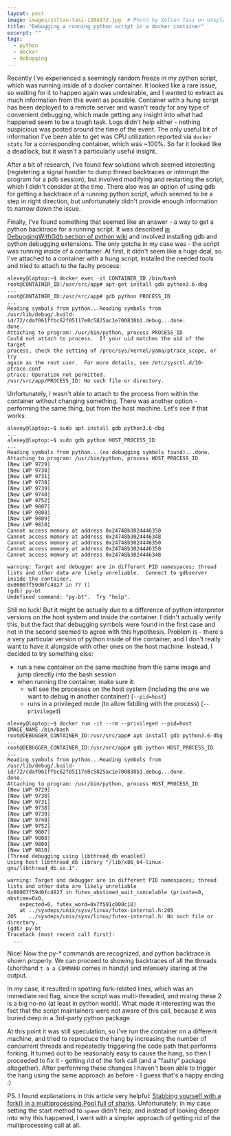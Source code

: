 ```yaml
---
layout: post
image: images/zoltan-tasi-1384972.jpg  # Photo by Zoltan Tasi on Unsplash
title: "Debugging a running python script in a docker container"
excerpt: ""
tags: 
  - python
  - docker 
  - debugging
---
```


Recently I've experienced a seemingly random freeze in my python script, which was running inside of a docker container. It looked like a rare issue, so waiting for it to happen again was undesirable, and I wanted to extract as much information from this event as possible. Container with a hung script has been deployed to a remote server and wasn't ready for any type of convenient debugging, which made getting any insight into what had happened seem to be a tough task. Logs didn't help either - nothing suspicious was posted around the time of the event. The only useful bit of information I've been able to get was CPU utilization reported via `docker stats` for a corresponding container, which was ~100%. So far it looked like a deadlock, but it wasn't a particularly useful insight. 

After a bit of research, I've found few solutions which seemed interesting (registering a signal handler to dump thread backtraces or interrupt the program for a pdb session), but involved modifying and restarting the script, which I didn't consider at the time. There also was an option of using gdb for getting a backtrace of a running python script, which seemed to be a step in right direction, but unfortunately didn't provide enough information to narrow down the issue.

Finally, I've found something that seemed like an answer - a way to get a python backtrace for a running script. It was described [in DebuggingWithGdb section of python wiki](https://wiki.python.org/moin/DebuggingWithGdb) and involved installing gdb and python debugging extensions. The only gotcha in my case was - the script was running inside of a container. At first, it didn't seem like a huge deal, so I've attached to a container with a hung script, installed the needed tools and tried to attach to the faulty process:
```
alexey@laptop:~$ docker exec -it CONTAINER_ID /bin/bash
root@CONTAINER_ID:/usr/src/app# apt-get install gdb python3.6-dbg
...
root@CONTAINER_ID:/usr/src/app# gdb python PROCESS_ID
...
Reading symbols from python...Reading symbols from /usr/lib/debug/.build-id/72/cdaf061ffbc62f05117e8c5825ac1e700838b1.debug...done.
done.
Attaching to program: /usr/bin/python, process PROCESS_ID
Could not attach to process.  If your uid matches the uid of the target
process, check the setting of /proc/sys/kernel/yama/ptrace_scope, or try
again as the root user.  For more details, see /etc/sysctl.d/10-ptrace.conf
ptrace: Operation not permitted.
/usr/src/app/PROCESS_ID: No such file or directory.
```
Unfortunately, I wasn't able to attach to the process from within the container without changing something. There was another option - performing the same thing, but from the host machine. Let's see if that works:
```
alexey@laptop:~$ sudo apt install gdb python3.6-dbg
...
alexey@laptop:~$ sudo gdb python HOST_PROCESS_ID
...
Reading symbols from python...(no debugging symbols found)...done.
Attaching to program: /usr/bin/python, process HOST_PROCESS_ID
[New LWP 9729]
[New LWP 9730]
[New LWP 9731]
[New LWP 9738]
[New LWP 9739]
[New LWP 9740]
[New LWP 9752]
[New LWP 9807]
[New LWP 9808]
[New LWP 9809]
[New LWP 9810]
Cannot access memory at address 0x24748b3024446350
Cannot access memory at address 0x24748b3024446348
Cannot access memory at address 0x24748b3024446350
Cannot access memory at address 0x24748b3024446350
Cannot access memory at address 0x24748b3024446348

warning: Target and debugger are in different PID namespaces; thread lists and other data are likely unreliable.  Connect to gdbserver inside the container.
0x00007f59d0fc4827 in ?? ()
(gdb) py-bt
Undefined command: "py-bt".  Try "help".
```
Still no luck! But it might be actually due to a difference of python interpreter versions on the host system and inside the container. I didn't actually verify this, but the fact that debugging symbols were found in the first case and not in the second seemed to agree with this hypothesis. Problem is - there's a very particular version of python inside of the container, and I don't really want to have it alongside with other ones on the host machine. Instead, I decided to try something else:
- run a new container on the same machine from the same image and jump directly into the bash session
- when running the container, make sure it:
    - will see the processes on the host system (including the one we want to debug in another container) (`--pid=host`)
    - runs in a privileged mode (to allow fiddling with the process) (`--privileged`)

```
alexey@laptop:~$ docker run -it --rm --privileged --pid=host IMAGE_NAME /bin/bash
root@DEBUGGER_CONTAINER_ID:/usr/src/app# apt install gdb python3.6-dbg
...
root@DEBUGGER_CONTAINER_ID:/usr/src/app# gdb python HOST_PROCESS_ID
...
Reading symbols from python...Reading symbols from /usr/lib/debug/.build-id/72/cdaf061ffbc62f05117e8c5825ac1e700838b1.debug...done.
done.
Attaching to program: /usr/bin/python, process HOST_PROCESS_ID
[New LWP 9729]
[New LWP 9730]
[New LWP 9731]
[New LWP 9738]
[New LWP 9739]
[New LWP 9740]
[New LWP 9752]
[New LWP 9807]
[New LWP 9808]
[New LWP 9809]
[New LWP 9810]
[Thread debugging using libthread_db enabled]
Using host libthread_db library "/lib/x86_64-linux-gnu/libthread_db.so.1".

warning: Target and debugger are in different PID namespaces; thread lists and other data are likely unreliable
0x00007f59d0fc4827 in futex_abstimed_wait_cancelable (private=0, abstime=0x0, 
    expected=0, futex_word=0x7f591c000c10)
    at ../sysdeps/unix/sysv/linux/futex-internal.h:205
205    ../sysdeps/unix/sysv/linux/futex-internal.h: No such file or directory.
(gdb) py-bt
Traceback (most recent call first):
  ...
```
Nice! Now the py-* commands are recognized, and python backtrace is shown properly. We can proceed to showing backtraces of all the threads (shorthand `t a a COMMAND` comes in handy) and intensely staring at the output.

In my case, it resulted in spotting fork-related lines, which was an immediate red flag, since the script was multi-threaded, and mixing these 2 is a big no-no (at least in python world). What made it interesting was the fact that the script maintainers were not aware of this call, because it was buried deep in a 3rd-party python package.

At this point it was still speculation, so I've run the container on a different machine, and tried to reproduce the hang by increasing the number of concurrent threads and repeatedly triggering the code path that performs forking. It turned out to be reasonably easy to cause the hang, so then I proceeded to fix it - getting rid of the fork call (and a "faulty" package altogether). After performing these changes I haven't been able to trigger the hang using the same approach as before - I guess that's a happy ending :)

PS. I found explanations in this article very helpful: [Stabbing yourself with a fork() in a multiprocessing.Pool full of sharks](https://codewithoutrules.com/2018/09/04/python-multiprocessing/). Unfortunately, in my case setting the start method to `spawn` didn't help, and instead of looking deeper into why this happened, I went with a simpler approach of getting rid of the multiprocessing call at all.


